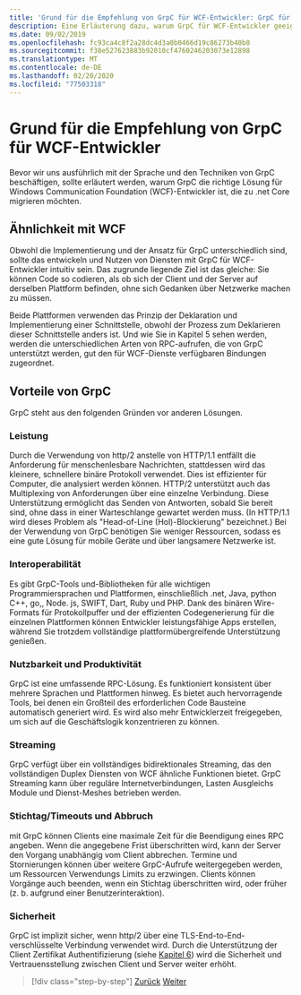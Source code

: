 ```yaml
---
title: 'Grund für die Empfehlung von GrpC für WCF-Entwickler: GrpC für WCF-Entwickler'
description: Eine Erläuterung dazu, warum GrpC für WCF-Entwickler geeignet ist, die zu modernen Architekturen und Plattformen migrieren möchten.
ms.date: 09/02/2019
ms.openlocfilehash: fc93ca4c8f2a28dc4d3a0b0466d19c86273b40b8
ms.sourcegitcommit: f38e527623883b92010cf4760246203073e12898
ms.translationtype: MT
ms.contentlocale: de-DE
ms.lasthandoff: 02/20/2020
ms.locfileid: "77503318"
---
```

# <a name="why-we-recommend-grpc-for-wcf-developers"></a>Grund für die Empfehlung von GrpC für WCF-Entwickler

Bevor wir uns ausführlich mit der Sprache und den Techniken von GrpC beschäftigen, sollte erläutert werden, warum GrpC die richtige Lösung für Windows Communication Foundation (WCF)-Entwickler ist, die zu .net Core migrieren möchten.

## <a name="similarity-to-wcf"></a>Ähnlichkeit mit WCF

Obwohl die Implementierung und der Ansatz für GrpC unterschiedlich sind, sollte das entwickeln und Nutzen von Diensten mit GrpC für WCF-Entwickler intuitiv sein. Das zugrunde liegende Ziel ist das gleiche: Sie können Code so codieren, als ob sich der Client und der Server auf derselben Plattform befinden, ohne sich Gedanken über Netzwerke machen zu müssen. 

Beide Plattformen verwenden das Prinzip der Deklaration und Implementierung einer Schnittstelle, obwohl der Prozess zum Deklarieren dieser Schnittstelle anders ist. Und wie Sie in Kapitel 5 sehen werden, werden die unterschiedlichen Arten von RPC-aufrufen, die von GrpC unterstützt werden, gut den für WCF-Dienste verfügbaren Bindungen zugeordnet.

## <a name="benefits-of-grpc"></a>Vorteile von GrpC

GrpC steht aus den folgenden Gründen vor anderen Lösungen.

### <a name="performance"></a>Leistung

Durch die Verwendung von http/2 anstelle von HTTP/1.1 entfällt die Anforderung für menschenlesbare Nachrichten, stattdessen wird das kleinere, schnellere binäre Protokoll verwendet. Dies ist effizienter für Computer, die analysiert werden können. HTTP/2 unterstützt auch das Multiplexing von Anforderungen über eine einzelne Verbindung. Diese Unterstützung ermöglicht das Senden von Antworten, sobald Sie bereit sind, ohne dass in einer Warteschlange gewartet werden muss. (In HTTP/1.1 wird dieses Problem als "Head-of-Line (Hol)-Blockierung" bezeichnet.) Bei der Verwendung von GrpC benötigen Sie weniger Ressourcen, sodass es eine gute Lösung für mobile Geräte und über langsamere Netzwerke ist.

### <a name="interoperability"></a>Interoperabilität

Es gibt GrpC-Tools und-Bibliotheken für alle wichtigen Programmiersprachen und Plattformen, einschließlich .net, Java, python C++, go,, Node. js, SWIFT, Dart, Ruby und PHP. Dank des binären Wire-Formats für Protokollpuffer und der effizienten Codegenerierung für die einzelnen Plattformen können Entwickler leistungsfähige Apps erstellen, während Sie trotzdem vollständige plattformübergreifende Unterstützung genießen.

### <a name="usability-and-productivity"></a>Nutzbarkeit und Produktivität

GrpC ist eine umfassende RPC-Lösung. Es funktioniert konsistent über mehrere Sprachen und Plattformen hinweg. Es bietet auch hervorragende Tools, bei denen ein Großteil des erforderlichen Code Bausteine automatisch generiert wird. Es wird also mehr Entwicklerzeit freigegeben, um sich auf die Geschäftslogik konzentrieren zu können.

### <a name="streaming"></a>Streaming

GrpC verfügt über ein vollständiges bidirektionales Streaming, das den vollständigen Duplex Diensten von WCF ähnliche Funktionen bietet. GrpC Streaming kann über reguläre Internetverbindungen, Lasten Ausgleichs Module und Dienst-Meshes betrieben werden.

### <a name="deadlinetimeouts-and-cancellation"></a>Stichtag/Timeouts und Abbruch

mit GrpC können Clients eine maximale Zeit für die Beendigung eines RPC angeben. Wenn die angegebene Frist überschritten wird, kann der Server den Vorgang unabhängig vom Client abbrechen. Termine und Stornierungen können über weitere GrpC-Aufrufe weitergegeben werden, um Ressourcen Verwendungs Limits zu erzwingen. Clients können Vorgänge auch beenden, wenn ein Stichtag überschritten wird, oder früher (z. b. aufgrund einer Benutzerinteraktion).

### <a name="security"></a>Sicherheit

GrpC ist implizit sicher, wenn http/2 über eine TLS-End-to-End-verschlüsselte Verbindung verwendet wird. Durch die Unterstützung der Client Zertifikat Authentifizierung (siehe [Kapitel 6](security.md)) wird die Sicherheit und Vertrauensstellung zwischen Client und Server weiter erhöht.

>[!div class="step-by-step"]
>[Zurück](network-protocols.md)
>[Weiter](protocol-buffers.md)
